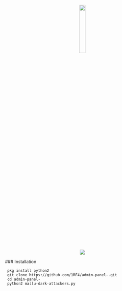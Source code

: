 <p align="center"><img src="https://d.top4top.io/p_1470hqvqv0.png"size="30%" height="20%"></p>

<p align="center">
<img src="https://img.shields.io/badge/Python-2-brightgreen.svg?style=plastic">
</p>
### Installation

```pkg install git
 pkg install python2
 git clone https://github.com/1RF4/admin-panel-.git
 cd admin-panel- 
 python2 mallu-dark-attackers.py

```
